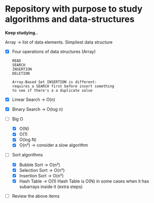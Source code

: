 
# Repository with purpose to study algorithms and data-structures


**Keep studying..**


Array -> list of data elements. Simpliest data structure
- [x]  Four operations of data structures (Array)
    ```
    READ
    SEARCH
    INSERTION
    DELETION
    
    Array-Based Set INSERTION is different:
    requires a SEARCH first before insert something
    to see if there's a a duplicate value
    ```
- [x]  Linear Search -> O(n)
- [x]  Binary Search -> O(log n)
- [ ]  Big O
    - [x] O(N)
    - [x] O(1)
    - [x] O(log N)
    - [x] O(n²) -> consider a slow algorithm
- [ ] Sort algorithms
    - [x]  Bubble Sort -> O(n²)
    - [x]  Selection Sort -> O(n²)
    - [x]  Insertion Sort -> O(n²)
    - [x]  Hash Table -> O(1)
        Hash Table is O(N) in some cases when 
        it has subarrays inside it (extra steps)
- [ ]  Review the above items

